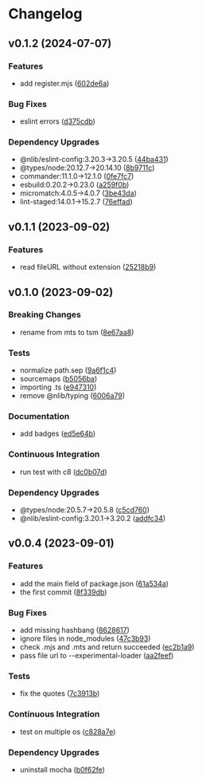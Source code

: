 # Changelog

## v0.1.2 (2024-07-07)

### Features

- add register.mjs ([602de6a](https://github.com/nlibjs/tsm/commit/602de6a1b234bb11d0c441b450040e315d408714))

### Bug Fixes

- eslint errors ([d375cdb](https://github.com/nlibjs/tsm/commit/d375cdb8631a869ff7de078c8402e041d99d2a9b))

### Dependency Upgrades

- @nlib/eslint-config:3.20.3→3.20.5 ([44ba431](https://github.com/nlibjs/tsm/commit/44ba4312986f7f389cce69df350fe441f0505e83))
- @types/node:20.12.7→20.14.10 ([8b9711c](https://github.com/nlibjs/tsm/commit/8b9711c8ef6e9c92eab5a919c8308d2cfa3d3bbe))
- commander:11.1.0→12.1.0 ([0fe7fc7](https://github.com/nlibjs/tsm/commit/0fe7fc7b041563cc1f85839bece1df0e2eb97433))
- esbuild:0.20.2→0.23.0 ([a259f0b](https://github.com/nlibjs/tsm/commit/a259f0bf001a83ddbaccdba8884f186e3d5daf70))
- micromatch:4.0.5→4.0.7 ([3be43da](https://github.com/nlibjs/tsm/commit/3be43da98779607741da9b2852ae9f24a920515b))
- lint-staged:14.0.1→15.2.7 ([76effad](https://github.com/nlibjs/tsm/commit/76effadb9d6798e275197801d94a0c58d9577f42))

## v0.1.1 (2023-09-02)

### Features

- read fileURL without extension ([25218b9](https://github.com/nlibjs/tsm/commit/25218b9f50ad92803bdb8f201d498970cbf52060))

## v0.1.0 (2023-09-02)

### Breaking Changes

- rename from mts to tsm ([8e67aa8](https://github.com/nlibjs/tsm/commit/8e67aa8d375e0a458cc0c742c4e311093aef001d))

### Tests

- normalize path.sep ([9a6f1c4](https://github.com/nlibjs/tsm/commit/9a6f1c4e4e63ffae0fb32e0985879b64bf26af24))
- sourcemaps ([b5056ba](https://github.com/nlibjs/tsm/commit/b5056bae1014ab81b38a64bd3fe6f65cfbd9266b))
- importing .ts ([e947310](https://github.com/nlibjs/tsm/commit/e9473100a9862dd660f48652acb49e567ffa795e))
- remove @nlib/typing ([6006a79](https://github.com/nlibjs/tsm/commit/6006a79cb7eea5ceda40079ecb97a44790ef7c3e))

### Documentation

- add badges ([ed5e64b](https://github.com/nlibjs/tsm/commit/ed5e64b3fc317446a0f921c7e8fde3e708a889de))

### Continuous Integration

- run test with c8 ([dc0b07d](https://github.com/nlibjs/tsm/commit/dc0b07de946f09ad9b705909904c4e3c577a93c2))

### Dependency Upgrades

- @types/node:20.5.7→20.5.8 ([c5cd760](https://github.com/nlibjs/tsm/commit/c5cd760451225ddd25064f88aa89c9a8d6ac8d22))
- @nlib/eslint-config:3.20.1→3.20.2 ([addfc34](https://github.com/nlibjs/tsm/commit/addfc3423bddc35b6458552b5c4a964c89bf723d))

## v0.0.4 (2023-09-01)

### Features

- add the main field of package.json ([61a534a](https://github.com/nlibjs/tsm/commit/61a534a28c7c041c49306736d741d42d61ddb71d))
- the first commit ([8f339db](https://github.com/nlibjs/tsm/commit/8f339db587aab4c63a9c3fdba984e64b2905d848))

### Bug Fixes

- add missing hashbang ([8628617](https://github.com/nlibjs/tsm/commit/86286170dd55c6755b7c4429afdce7c06c55991a))
- ignore files in node_modules ([47c3b93](https://github.com/nlibjs/tsm/commit/47c3b9345f06747b7e6daa6185d2fb19138ce046))
- check .mjs and .mts and return succeeded ([ec2b1a9](https://github.com/nlibjs/tsm/commit/ec2b1a9cfeb346a035fbe726636c6dbc8f1cadde))
- pass file url to --experimental-loader ([aa2feef](https://github.com/nlibjs/tsm/commit/aa2feefb435777d4d5c133a12c58469081db75a1))

### Tests

- fix the quotes ([7c3913b](https://github.com/nlibjs/tsm/commit/7c3913bb6571ac9752963290190a7aeaacab613d))

### Continuous Integration

- test on multiple os ([c828a7e](https://github.com/nlibjs/tsm/commit/c828a7e8b8489224ea334b6584f71232b0440a32))

### Dependency Upgrades

- uninstall mocha ([b0f62fe](https://github.com/nlibjs/tsm/commit/b0f62fea4b8dd70cc2032b8635863cc7508489f8))
